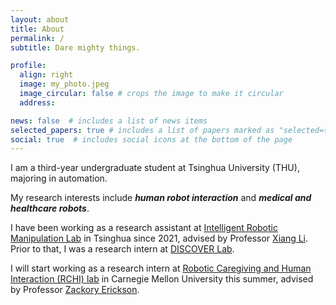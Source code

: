 ```yaml
---
layout: about
title: About
permalink: /
subtitle: Dare mighty things.

profile:
  align: right
  image: my_photo.jpeg
  image_circular: false # crops the image to make it circular
  address: 

news: false  # includes a list of news items
selected_papers: true # includes a list of papers marked as "selected={true}"
social: true  # includes social icons at the bottom of the page
---
```


I am a third-year undergraduate student at Tsinghua University (THU), majoring in automation.

My research interests include ***human robot interaction*** and ***medical and healthcare robots***.

I have been working as a research assistant at [Intelligent Robotic Manipulation Lab](https://sites.google.com/view/homepageoflixiang/home) in Tsinghua since 2021, advised by Professor [Xiang Li](https://scholar.google.com.sg/citations?hl=zh-CN&user=6EIX-JQAAAAJ).
Prior to that, I was a research intern at [DISCOVER Lab](https://github.com/AIR-DISCOVER).

I will start working as a research intern at [Robotic Caregiving and Human Interaction (RCHI) lab](https://rchi-lab.github.io) in Carnegie Mellon University this summer, advised by Professor [Zackory Erickson](https://zackory.com).
